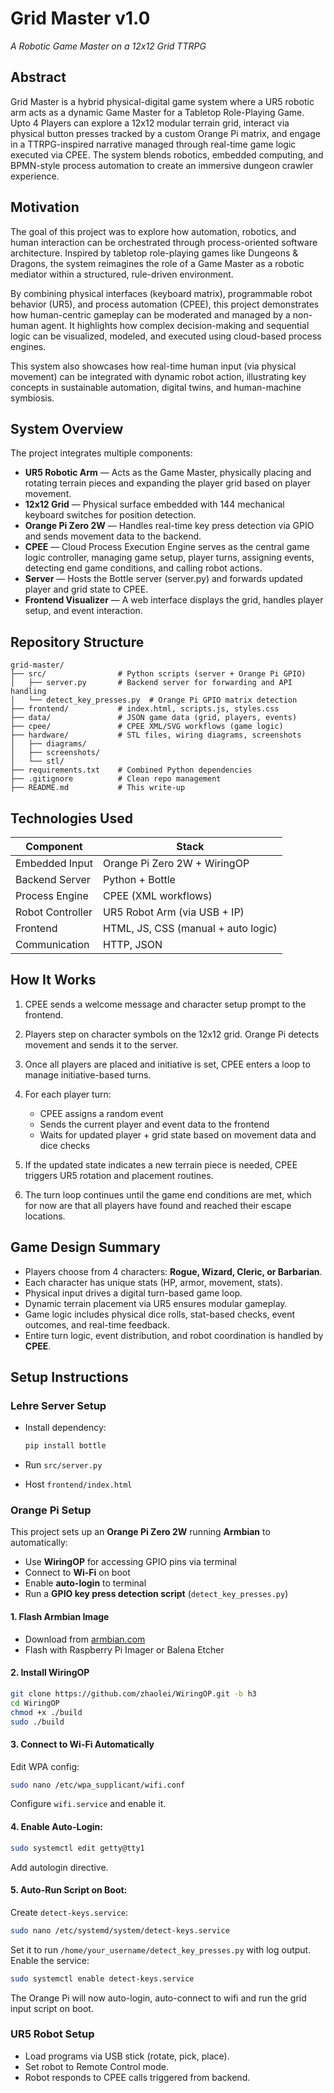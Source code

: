 # Grid Master v1.0

*A Robotic Game Master on a 12x12 Grid TTRPG*

## Abstract

Grid Master is a hybrid physical-digital game system where a UR5 robotic arm acts as a dynamic Game Master for a Tabletop Role-Playing Game. Upto 4 Players can explore a 12x12 modular terrain grid, interact via physical button presses tracked by a custom Orange Pi matrix, and engage in a TTRPG-inspired narrative managed through real-time game logic executed via CPEE. The system blends robotics, embedded computing, and BPMN-style process automation to create an immersive dungeon crawler experience.

## Motivation

The goal of this project was to explore how automation, robotics, and human interaction can be orchestrated through process-oriented software architecture. Inspired by tabletop role-playing games like Dungeons & Dragons, the system reimagines the role of a Game Master as a robotic mediator within a structured, rule-driven environment.

By combining physical interfaces (keyboard matrix), programmable robot behavior (UR5), and process automation (CPEE), this project demonstrates how human-centric gameplay can be moderated and managed by a non-human agent. It highlights how complex decision-making and sequential logic can be visualized, modeled, and executed using cloud-based process engines.

This system also showcases how real-time human input (via physical movement) can be integrated with dynamic robot action, illustrating key concepts in sustainable automation, digital twins, and human-machine symbiosis.

## System Overview

The project integrates multiple components:

* **UR5 Robotic Arm** — Acts as the Game Master, physically placing and rotating terrain pieces and expanding the player grid based on player movement.
* **12x12 Grid** — Physical surface embedded with 144 mechanical keyboard switches for position detection.
* **Orange Pi Zero 2W** — Handles real-time key press detection via GPIO and sends movement data to the backend.
* **CPEE** — Cloud Process Execution Engine serves as the central game logic controller, managing game setup, player turns, assigning events, detecting end game conditions, and calling robot actions.
* **Server** — Hosts the Bottle server (server.py) and forwards updated player and grid state to CPEE.
* **Frontend Visualizer** — A web interface displays the grid, handles player setup, and event interaction.

## Repository Structure

```
grid-master/
├── src/                # Python scripts (server + Orange Pi GPIO)
│   ├── server.py       # Backend server for forwarding and API handling
│   └── detect_key_presses.py  # Orange Pi GPIO matrix detection
├── frontend/           # index.html, scripts.js, styles.css
├── data/               # JSON game data (grid, players, events)
├── cpee/               # CPEE XML/SVG workflows (game logic)
├── hardware/           # STL files, wiring diagrams, screenshots
│   ├── diagrams/
│   ├── screenshots/
│   └── stl/
├── requirements.txt    # Combined Python dependencies
├── .gitignore          # Clean repo management
├── README.md           # This write-up
```

## Technologies Used

| Component        | Stack                               |
| ---------------- | ----------------------------------- |
| Embedded Input   | Orange Pi Zero 2W + WiringOP        |
| Backend Server   | Python + Bottle                     |
| Process Engine   | CPEE (XML workflows)                |
| Robot Controller | UR5 Robot Arm (via USB + IP)        |
| Frontend         | HTML, JS, CSS (manual + auto logic) |
| Communication    | HTTP, JSON                          |

## How It Works

1. CPEE sends a welcome message and character setup prompt to the frontend.
2. Players step on character symbols on the 12x12 grid. Orange Pi detects movement and sends it to the server.
3. Once all players are placed and initiative is set, CPEE enters a loop to manage initiative-based turns.
4. For each player turn:

   * CPEE assigns a random event
   * Sends the current player and event data to the frontend
   * Waits for updated player + grid state based on movement data and dice checks
5. If the updated state indicates a new terrain piece is needed, CPEE triggers UR5 rotation and placement routines.
6. The turn loop continues until the game end conditions are met, which for now are that all players have found and reached their escape locations.

## Game Design Summary

* Players choose from 4 characters: **Rogue, Wizard, Cleric, or Barbarian**.
* Each character has unique stats (HP, armor, movement, stats).
* Physical input drives a digital turn-based game loop.
* Dynamic terrain placement via UR5 ensures modular gameplay.
* Game logic includes physical dice rolls, stat-based checks, event outcomes, and real-time feedback.
* Entire turn logic, event distribution, and robot coordination is handled by **CPEE**.

## Setup Instructions

### Lehre Server Setup

* Install dependency:

  ```bash
  pip install bottle
  ```

* Run `src/server.py`
* Host `frontend/index.html`

### Orange Pi Setup

This project sets up an **Orange Pi Zero 2W** running **Armbian** to automatically:

* Use **WiringOP** for accessing GPIO pins via terminal
* Connect to **Wi-Fi** on boot
* Enable **auto-login** to terminal
* Run a **GPIO key press detection script** (`detect_key_presses.py`)

#### 1. Flash Armbian Image

* Download from [armbian.com](https://www.armbian.com/orange-pi-zero-2/)
* Flash with Raspberry Pi Imager or Balena Etcher

#### 2. Install WiringOP

```bash
git clone https://github.com/zhaolei/WiringOP.git -b h3
cd WiringOP
chmod +x ./build
sudo ./build
```

#### 3. Connect to Wi-Fi Automatically

Edit WPA config:

```bash
sudo nano /etc/wpa_supplicant/wifi.conf
```

Configure `wifi.service` and enable it.

#### 4. Enable Auto-Login:

```bash
sudo systemctl edit getty@tty1
```

Add autologin directive.

#### 5. Auto-Run Script on Boot:

Create `detect-keys.service`:

```bash
sudo nano /etc/systemd/system/detect-keys.service
```

Set it to run `/home/your_username/detect_key_presses.py` with log output. Enable the service:

```bash
sudo systemctl enable detect-keys.service
```

The Orange Pi will now auto-login, auto-connect to wifi and run the grid input script on boot.

### UR5 Robot Setup

* Load programs via USB stick (rotate, pick, place).
* Set robot to Remote Control mode.
* Robot responds to CPEE calls triggered from backend.
